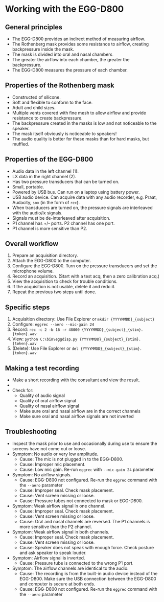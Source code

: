 # Working with the EGG-D800

## General principles

- The EGG-D800 provides an indirect method of measuring airflow.
- The Rothenberg mask provides some resistance to airflow, creating backpressure inside the mask.
- The mask is divided into oral and nasal chambers.
- The greater the airflow into each chamber, the greater the backpressure.
- The EGG-D800 measures the pressure of each chamber.

## Properties of the Rothenberg mask

- Constructed of silicone.
- Soft and flexible to conform to the face.
- Adult and child sizes.
- Multiple vents covered with fine mesh to allow airflow and provide resistance to create backpressure.
- The backpressure created in the masks is low and not noticeable to the speaker.
- The mask itself obviously is noticeable to speakers!
- The audio quality is better for these masks than for hard masks, but muffled.

## Properties of the EGG-D800

- Audio data in the left channel (1).
- LX data in the right channel (2).
- Has two pressure transducers that can be turned on.
- Small, portable.
- Powered by USB bus. Can run on a laptop using battery power.
- USB audio device. Can acquire data with any audio recorder, e.g. Praat, Audacity, `sox` (in the form of `rec`).
- When transducers are turned on, the pressure signals are interleaved with the audio/lx signals.
- Signals must be de-interleaved after acquisition.
- P1 channel has +/- ports. P2 channel has one port.
- P1 channel is more sensitive than P2.

## Overall workflow

1. Prepare an acquisition directory.
1. Attach the EGG-D800 to the computer.
1. Configure the EGG-D800. Turn on the pressure transducers and set the microphone volume.
1. Record an acquisition. (Start with a test acq, then a zero calibration acq.)
1. View the acquisition to check for trouble conditions.
1. If the acquisition is not usable, delete it and redo it.
1. Repeat the previous two steps until done.

## Specific steps

1. Acquisition directory: Use File Explorer or `mkdir {YYYYMMDD}_{subject}`
1. Configure: `eggrec --aero --mic-gain 24`
1. Record: `rec -c 2 -b 16 -r 48000 {YYYYMMDD}_{subject}_{stim}.{token}.wav`
1. View: `python C:\bin\eggdisp.py {YYYYMMDD}_{subject}_{stim}.{token}.wav`
1. (Delete): Use File Explorer or `del {YYYYMMDD}_{subject}_{stim}.{token}.wav`

## Making a test recording

- Make a short recording with the consultant and view the result.
- 
- Check for:
  - Quality of audio signal
  - Quality of oral airflow signal
  - Quality of nasal airflow signal
  - Make sure oral and nasal airflow are in the correct channels
  - Make sure oral and nasal airflow signals are not inverted

## Troubleshooting

- Inspect the mask prior to use and occasionally during use to ensure the screens have not come out or loose.
- Symptom: No audio or very low amplitude.
  - Cause: The mic is not plugged in to the EGG-D800.
  - Cause: Improper mic placement.
  - Cause: Low mic gain. Re-run `eggrec` with `--mic-gain 24` parameter.
- Symptom: No airflow signals.
  - Cause: EGG-D800 not configured. Re-run the `eggrec` command with the `--aero` parameter
  - Cause: Improper seal. Check mask placement.
  - Cause: Vent screen missing or loose. 
  - Cause: Pressure tubes not connected to mask or EGG-D800.
- Symptom: Weak airflow signal in one channel.
  - Cause: Improper seal. Check mask placement.
  - Cause: Vent screen missing or loose. 
  - Cause: Oral and nasal channels are reversed. The P1 channels is more sensitive than the P2 channel.
- Symptom: Weak airflow signal in both channels.
  - Cause: Improper seal. Check mask placement.
  - Cause: Vent screen missing or loose. 
  - Cause: Speaker does not speak with enough force. Check posture and ask speaker to speak louder.
- Symptom: Airflow signal is inverted.
  - Cause: Pressure tube is connected to the wrong P1 port.
- Symptom: The airflow channels are identical to the audio.
  - Cause: The recording is from the built-in audio device instead of the EGG-D800. Make sure the USB connection between the EGG-D800 and computer is secure at both ends.
  - Cause: EGG-D800 not configured. Re-run the `eggrec` command with the `--aero` parameter

